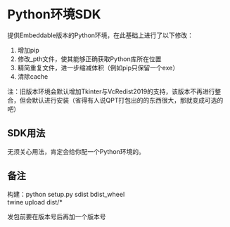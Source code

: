 # Python环境SDK
提供Embeddable版本的Python环境，在此基础上进行了以下修改：  
1. 增加pip
2. 修改_pth文件，使其能够正确获取Python库所在位置
3. 精简重复文件，进一步缩减体积（例如pip只保留一个exe）
4. 清除cache

注：旧版本环境会默认增加Tkinter与VcRedist2019的支持，该版本不再进行整合，但会默认进行安装（省得有人说QPT打包出的的东西很大，那就变成可选的吧）

## SDK用法
无须关心用法，肯定会给你配一个Python环境的。

## 备注
构建：python setup.py sdist bdist_wheel  
twine upload dist/*

发包前要在版本号后再加一个版本号